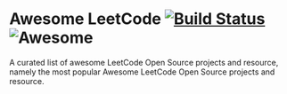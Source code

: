 # Awesome LeetCode [![Build Status](https://travis-ci.org/avelino/awesome-go.svg?branch=master)](https://github.com/yanglr/awesome-leetcode) ![Awesome](https://cdn.rawgit.com/sindresorhus/awesome/d7305f38d29fed78fa85652e3a63e154dd8e8829/media/badge.svg)
A curated list of awesome LeetCode Open Source projects and resource, namely the most popular Awesome LeetCode Open Source projects and resource.
